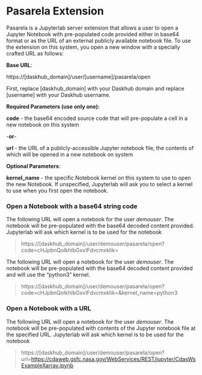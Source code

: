 # Pasarela Extension
Pasarela is a Jupyterlab server extension that allows a user to open a Jupyter Notebook with pre-populated code provided either in base64 format or as the URL of an external publicly available notebook file. To use the extension on this system, you open a new window with a specially crafted URL as follows:

**Base URL**:

https://[daskhub_domain]/user/[username]/pasarela/open

First, replace [daskhub_domain] with your Daskhub domain and replace [username] with your Daskhub username.

**Required Parameters (use only one):**

**code** - the base64 encoded source code that will pre-populate a cell in a new notebook on this system

-**or**-

**url** - the URL of a publicly-accessible Jupyter notebook file, the contents of which will be opened in a new notebook on system

**Optional Parameters**:

**kernel_name** - the specific Notebook kernel on this system to use to open the new Notebook. If unspecified, Jupyterlab will ask you to select a kernel to use when you first open the notebook.

### Open a Notebook with a base64 string code
The following URL will open a notebook for the user *demouser*. The notebook will be pre-populated with the base64 decoded content provided. Jupyterlab will ask which kernel is to be used for the notebook

> https://[daskhub_domain]/user/demouser/pasarela/open?code=cHJpbnQoIkhlbGxvIFdvcmxkIik=


The following URL will open a notebook for the user *demouser*. The notebook will be pre-populated with the base64 decoded content provided and will use the “python3” kernel.

> https://[daskhub_domain]/user/demouser/pasarela/open?code=cHJpbnQoIkhlbGxvIFdvcmxkIik=&kernel_name=python3


### Open a Notebook with a URL
The following URL will open a notebook for the user *demouser*. The notebook will be pre-populated with contents of the Jupyter notebook file at the specified URL. Jupyterlab will ask which kernel is to be used for the notebook

> https://[daskhub_domain]/user/demouser/pasarela/open?url=https://cdaweb.gsfc.nasa.gov/WebServices/REST/jupyter/CdasWsExampleXarray.ipynb